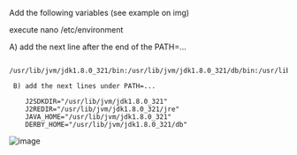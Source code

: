 Add the following variables (see example on img)

execute nano /etc/environment

A) add the next line after the end of the PATH=...
     
        /usr/lib/jvm/jdk1.8.0_321/bin:/usr/lib/jvm/jdk1.8.0_321/db/bin:/usr/lib/jvm/jdk1.8.0_321/jre/bin

     B) add the next lines under PATH=...

        J2SDKDIR="/usr/lib/jvm/jdk1.8.0_321"
        J2REDIR="/usr/lib/jvm/jdk1.8.0_321/jre"
        JAVA_HOME="/usr/lib/jvm/jdk1.8.0_321"
        DERBY_HOME="/usr/lib/jvm/jdk1.8.0_321/db"

![image](https://user-images.githubusercontent.com/82610533/190411432-d78c296a-93ee-4ff9-825c-e3ade344a53c.png)
